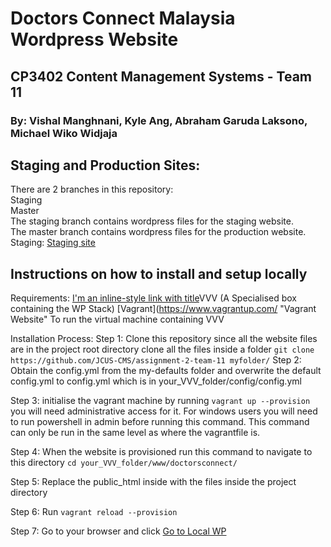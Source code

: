 # Doctors Connect Malaysia Wordpress Website
## CP3402 Content Management Systems - Team 11
### By: Vishal Manghnani, Kyle Ang, Abraham Garuda Laksono, Michael Wiko Widjaja
## Staging and Production Sites:
There are 2 branches in this repository:  
Staging  
Master  
The staging branch contains wordpress files for the staging website.  
The master branch contains wordpress files for the production website.  
Staging:
[Staging site](https://a2team11.vishalm.sgedu.site/)  

## Instructions on how to install and setup locally
Requirements:
[I'm an inline-style link with title](https://www.github.com/Varying-Vagrant-Vagrants/VVV "Github VVV")VVV (A Specialised box containing the WP Stack)
[Vagrant](https://www.vagrantup.com/ "Vagrant Website" To run the virtual machine containing VVV

Installation Process:
Step 1: Clone this repository since all the website files are in the project root directory clone all the files inside a folder
`git clone https://github.com/JCUS-CMS/assignment-2-team-11 myfolder/`
Step 2: Obtain the config.yml from the my-defaults folder and overwrite the default config.yml to config.yml which is in your_VVV_folder/config/config.yml

Step 3: initialise the vagrant machine by running `vagrant up --provision` you will need administrative access for it. For windows users you will need to run powershell in admin before running this command. This command can only be run in the same level as where the vagrantfile is.

Step 4: When the website is provisioned run this command to navigate to this directory
`cd your_VVV_folder/www/doctorsconnect/`

Step 5: Replace the public_html inside with the files inside the project directory

Step 6: Run `vagrant reload --provision`

Step 7: Go to your browser and click [Go to Local WP](http://doctorsconnect.test)
